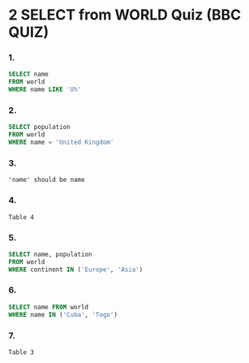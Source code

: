 # 2 SELECT from WORLD Quiz (BBC QUIZ)

### 1.

```SQL
SELECT name
FROM world
WHERE name LIKE 'U%'
```

### 2.

```SQL
SELECT population
FROM world
WHERE name = 'United Kingdom'
```

### 3.

```
'name' should be name
```

### 4.

```
Table 4
```

### 5.

```SQL
SELECT name, population
FROM world
WHERE continent IN ('Europe', 'Asia')
```

### 6.

```SQL
SELECT name FROM world
WHERE name IN ('Cuba', 'Togo')
```

### 7.

```
Table 3
```
